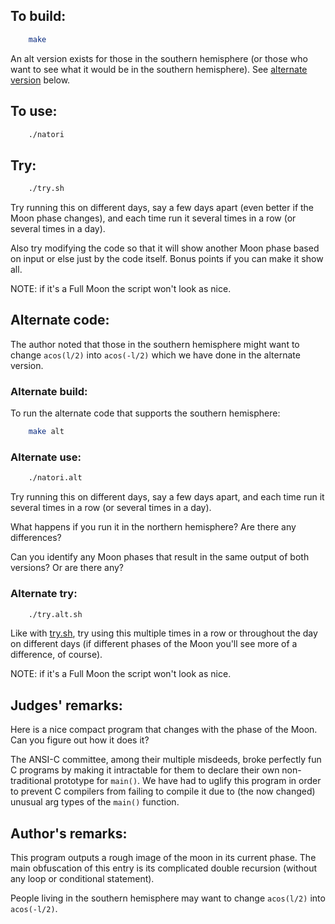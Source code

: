 ## To build:

```sh
    make
```

An alt version exists for those in the southern hemisphere (or those who want to
see what it would be in the southern hemisphere). See [alternate
version](#alternate-code) below.


## To use:

```sh
    ./natori
```


## Try:

```sh
    ./try.sh
```

Try running this on different days, say a few days apart (even better if the
Moon phase changes), and each time run it several times in a row (or several
times in a day).

Also try modifying the code so that it will show another Moon phase based on
input or else just by the code itself. Bonus points if you can make it show all.

NOTE: if it's a Full Moon the script won't look as nice.


## Alternate code:

The author noted that those in the southern hemisphere might want to change
`acos(l/2)` into `acos(-l/2)` which we have done in the alternate version.


### Alternate build:

To run the alternate code that supports the southern hemisphere:

```sh
    make alt
```


### Alternate use:

```sh
    ./natori.alt
```

Try running this on different days, say a few days apart, and each time run it
several times in a row (or several times in a day).

What happens if you run it in the northern hemisphere? Are there any
differences?

Can you identify any Moon phases that result in the same output of both
versions? Or are there any?


### Alternate try:

```sh
    ./try.alt.sh
```

Like with [try.sh](try.sh), try using this multiple times in a row or throughout
the day on different days (if different phases of the Moon you'll see more of a
difference, of course).

NOTE: if it's a Full Moon the script won't look as nice.


## Judges' remarks:

Here is a nice compact program that changes with the phase of the Moon.
Can you figure out how it does it?

The ANSI-C committee, among their multiple misdeeds, broke perfectly fun C
programs by making it intractable for them to declare their own non-traditional
prototype for `main()`.  We have had to uglify this program in order to prevent
C compilers from failing to compile it due to (the now changed) unusual arg
types of the `main()` function.


## Author's remarks:

This program outputs a rough image of the moon in its current phase.
The main obfuscation of this entry is its complicated double recursion
(without any loop or conditional statement).

People living in the southern hemisphere may want to change `acos(l/2)`
into `acos(-l/2)`.


<!--

    Copyright © 1984-2024 by Landon Curt Noll. All Rights Reserved.

    You are free to share and adapt this file under the terms of this license:

	Creative Commons Attribution-ShareAlike 4.0 International (CC BY-SA 4.0)

    For more information, see:

	https://creativecommons.org/licenses/by-sa/4.0/

-->
